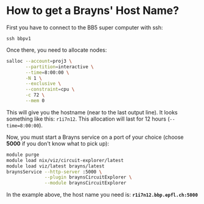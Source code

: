 # How to get a Brayns' Host Name?

First you have to connect to the BB5 super computer with ssh:
```
ssh bbpv1
```

Once there, you need to allocate nodes:
```bash
salloc --account=proj3 \
       --partition=interactive \
       --time=8:00:00 \
       -N 1 \
       --exclusive \
       --constraint=cpu \
       -c 72 \
       --mem 0
```
This will give you the hostname (near to the last output line). It looks something like this: `r1i7n12`. This allocation will last for 12 hours (`--time=8:00:00`).

Now, you must start a Brayns service on a port of your choice (choose __5000__ if you don't know what to pick up):
```bash
module purge
module load nix/viz/circuit-explorer/latest
module load viz/latest brayns/latest
braynsService --http-server :5000 \
              --plugin braynsCircuitExplorer \
              --module braynsCircuitExplorer
```

In the example above, the host name you need is:
__`r1i7n12.bbp.epfl.ch:5000`__
